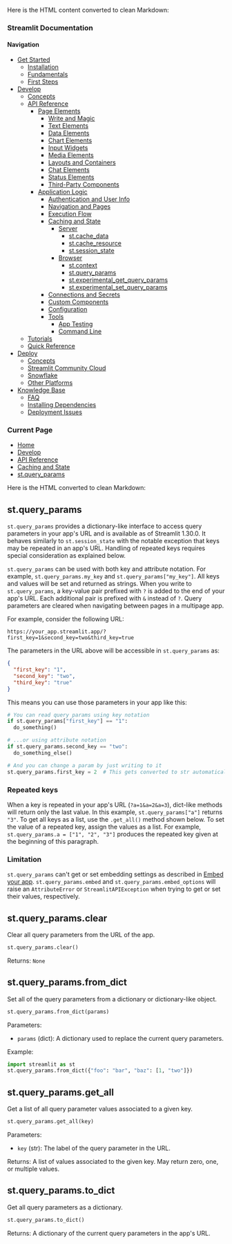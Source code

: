 Here is the HTML content converted to clean Markdown:

### Streamlit Documentation
#### Navigation
* [Get Started](/get-started)
	+ [Installation](/get-started/installation)
	+ [Fundamentals](/get-started/fundamentals)
	+ [First Steps](/get-started/tutorials)
* [Develop](/develop)
	+ [Concepts](/develop/concepts)
	+ [API Reference](/develop/api-reference)
		- [Page Elements](#)
			- [Write and Magic](/develop/api-reference/write-magic)
			- [Text Elements](/develop/api-reference/text)
			- [Data Elements](/develop/api-reference/data)
			- [Chart Elements](/develop/api-reference/charts)
			- [Input Widgets](/develop/api-reference/widgets)
			- [Media Elements](/develop/api-reference/media)
			- [Layouts and Containers](/develop/api-reference/layout)
			- [Chat Elements](/develop/api-reference/chat)
			- [Status Elements](/develop/api-reference/status)
			- [Third-Party Components](https://streamlit.io/components)
		- [Application Logic](#)
			- [Authentication and User Info](/develop/api-reference/user)
			- [Navigation and Pages](/develop/api-reference/navigation)
			- [Execution Flow](/develop/api-reference/execution-flow)
			- [Caching and State](/develop/api-reference/caching-and-state)
				- [Server](#)
					- [st.cache_data](/develop/api-reference/caching-and-state/st.cache_data)
					- [st.cache_resource](/develop/api-reference/caching-and-state/st.cache_resource)
					- [st.session_state](/develop/api-reference/caching-and-state/st.session_state)
				- [Browser](#)
					- [st.context](/develop/api-reference/caching-and-state/st.context)
					- [st.query_params](/develop/api-reference/caching-and-state/st.query_params)
					- [st.experimental_get_query_params](/develop/api-reference/caching-and-state/st.experimental_get_query_params)
					- [st.experimental_set_query_params](/develop/api-reference/caching-and-state/st.experimental_set_query_params)
			- [Connections and Secrets](/develop/api-reference/connections)
			- [Custom Components](/develop/api-reference/custom-components)
			- [Configuration](/develop/api-reference/configuration)
			- [Tools](#)
				- [App Testing](/develop/api-reference/app-testing)
				- [Command Line](/develop/api-reference/cli)
	+ [Tutorials](/develop/tutorials)
	+ [Quick Reference](/develop/quick-reference)
* [Deploy](/deploy)
	+ [Concepts](/deploy/concepts)
	+ [Streamlit Community Cloud](/deploy/streamlit-community-cloud)
	+ [Snowflake](/deploy/snowflake)
	+ [Other Platforms](/deploy/tutorials)
* [Knowledge Base](/knowledge-base)
	+ [FAQ](/knowledge-base/using-streamlit)
	+ [Installing Dependencies](/knowledge-base/dependencies)
	+ [Deployment Issues](/knowledge-base/deploy)

### Current Page
* [Home](/)
* [Develop](/develop)
* [API Reference](/develop/api-reference)
* [Caching and State](/develop/api-reference/caching-and-state)
* [st.query_params](/develop/api-reference/caching-and-state/st.query_params)

Here is the HTML converted to clean Markdown:

## st.query_params
`st.query_params` provides a dictionary-like interface to access query parameters in your app's URL and is available as of Streamlit 1.30.0. It behaves similarly to `st.session_state` with the notable exception that keys may be repeated in an app's URL. Handling of repeated keys requires special consideration as explained below.

`st.query_params` can be used with both key and attribute notation. For example, `st.query_params.my_key` and `st.query_params["my_key"]`. All keys and values will be set and returned as strings. When you write to `st.query_params`, a key-value pair prefixed with `?` is added to the end of your app's URL. Each additional pair is prefixed with `&` instead of `?`. Query parameters are cleared when navigating between pages in a multipage app.

For example, consider the following URL:
```
https://your_app.streamlit.app/?first_key=1&second_key=two&third_key=true
```
The parameters in the URL above will be accessible in `st.query_params` as:
```json
{
  "first_key": "1",
  "second_key": "two",
  "third_key": "true"
}
```
This means you can use those parameters in your app like this:
```python
# You can read query params using key notation
if st.query_params["first_key"] == "1":
  do_something()

# ...or using attribute notation
if st.query_params.second_key == "two":
  do_something_else()

# And you can change a param by just writing to it
st.query_params.first_key = 2  # This gets converted to str automatically
```

### Repeated keys
When a key is repeated in your app's URL (`?a=1&a=2&a=3`), dict-like methods will return only the last value. In this example, `st.query_params["a"]` returns `"3"`. To get all keys as a list, use the `.get_all()` method shown below. To set the value of a repeated key, assign the values as a list. For example, `st.query_params.a = ["1", "2", "3"]` produces the repeated key given at the beginning of this paragraph.

### Limitation
`st.query_params` can't get or set embedding settings as described in [Embed your app](https://docs.streamlit.io/deploy/streamlit-community-cloud/share-your-app/embed-your-app#embed-options). `st.query_params.embed` and `st.query_params.embed_options` will raise an `AttributeError` or `StreamlitAPIException` when trying to get or set their values, respectively.

## st.query_params.clear
Clear all query parameters from the URL of the app.
```python
st.query_params.clear()
```
Returns: `None`

## st.query_params.from_dict
Set all of the query parameters from a dictionary or dictionary-like object.
```python
st.query_params.from_dict(params)
```
Parameters:

* `params` (dict): A dictionary used to replace the current query parameters.

Example:
```python
import streamlit as st
st.query_params.from_dict({"foo": "bar", "baz": [1, "two"]})
```

## st.query_params.get_all
Get a list of all query parameter values associated to a given key.
```python
st.query_params.get_all(key)
```
Parameters:

* `key` (str): The label of the query parameter in the URL.

Returns: A list of values associated to the given key. May return zero, one, or multiple values.

## st.query_params.to_dict
Get all query parameters as a dictionary.
```python
st.query_params.to_dict()
```
Returns: A dictionary of the current query parameters in the app's URL.